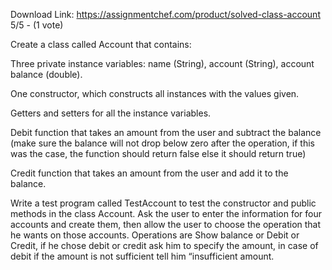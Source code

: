 Download Link: https://assignmentchef.com/product/solved-class-account
<br>
5/5 - (1 vote)

Create a class called Account that contains:



Three private instance variables: name (String), account (String), account balance (double).

One constructor, which constructs all instances with the values given.

Getters and setters for all the instance variables.

Debit function that takes an amount from the user and subtract the balance (make sure the balance will not drop below zero after the operation, if this was the case, the function should return false else it should return true)

Credit function that takes an amount from the user and add it to the balance.

Write a test program called TestAccount to test the constructor and public methods in the class Account. Ask the user to enter the information for four accounts and create them, then allow the user to choose the operation that he wants on those accounts. Operations are Show balance or Debit or Credit, if he chose debit or credit ask him to specify the amount, in case of debit if the amount is not sufficient tell him “insufficient amount.